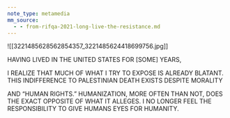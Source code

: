 ```yaml
---
note_type: metamedia
mm_source:
  - - from-rifqa-2021-long-live-the-resistance.md
---
```


![[3221485628562854357_3221485624418699756.jpg]]

HAVING LIVED IN THE UNITED
STATES FOR [SOME] YEARS,

I REALIZE THAT MUCH OF WHAT
I TRY TO EXPOSE IS ALREADY
BLATANT. THIS INDIFFERENCE
TO PALESTINIAN DEATH EXISTS
DESPITE MORALITY

AND “HUMAN RIGHTS.”
HUMANIZATION, MORE OFTEN
THAN NOT, DOES THE EXACT
OPPOSITE OF WHAT IT ALLEGES.
I NO LONGER FEEL THE
RESPONSIBILITY TO GIVE
HUMANS EYES FOR HUMANITY.

